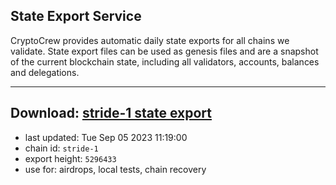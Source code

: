## State Export Service
CryptoCrew provides automatic daily state exports for all chains we validate. State export files can be used as genesis files and are a snapshot of the current blockchain state, including all validators, accounts, balances and delegations.

---
**Download: [stride-1 state export](https://dl.ccvalidators.com/SERVICE/stride/stride-1_export_5296433.json)**
---

- last updated: Tue Sep 05 2023 11:19:00
- chain id: `stride-1`
- export height: `5296433`
- use for: airdrops, local tests, chain recovery
